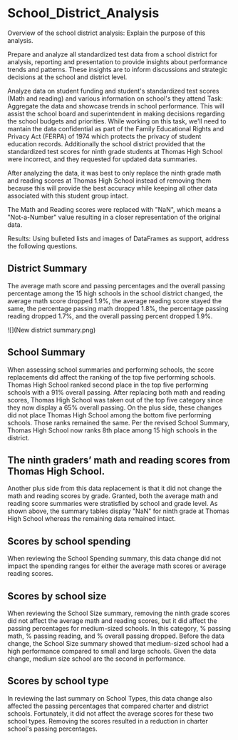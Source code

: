 # School_District_Analysis

Overview of the school district analysis: Explain the purpose of this analysis.

Prepare and analyze all standardized test data from a school district for analysis, reporting and presentation to provide insights about performance trends and patterns.
These insights are to inform discussions and strategic decisions at the school and district level. 

Analyze data on student funding and student's standardized test scores (Math and reading) and various information on school's they attend
Task: Aggregate the data and showcase trends in school performance. This will assist the school board and superintendent in making decisions regarding the school budgets
and priorities. While working on this task, we'll need to mantain the data confidential as part of the Family Educational Rights and Privacy Act (FERPA) of 1974 which
protects the privacy of student education records. 
Additionally the school district provided that the standardized test scores for ninth grade students at Thomas High School were incorrect, and they requested for updated data summaries.

After analyzing the data, it was best to only replace the ninth grade math and reading scores at Thomas High School instead of removing them because this will provide the best accuracy while keeping all other data associated with this student group intact.

The Math and Reading scores were replaced with "NaN", which means a "Not-a-Number" value resulting in a closer representation of the original data.

Results: Using bulleted lists and images of DataFrames as support, address the following questions.

## District Summary
The average math score and passing percentages and the overall passing percentage among the 15 high schools in the school district changed, the average math score dropped 1.9%, the average reading score stayed the same, the percentage passing math dropped 1.8%, the percentage passing reading dropped 1.7%, and the overall passing percent dropped 1.9%.

![](New district summary.png)


## School Summary

When assessing school summaries and performing schools, the score replacements did affect the ranking of the top five performing schools. Thomas High School ranked second place in the top five performing schools with a 91% overall passing. After replacing both math and reading scores, Thomas High School was taken out of the top five category since they now display a 65% overall passing. On the plus side, these changes did not place Thomas High School among the bottom five performing schools. Those ranks remained the same. Per the revised School Summary, Thomas High School now ranks 8th place among 15 high schools in the district.

## The ninth graders’ math and reading scores from Thomas High School.
Another plus side from this data replacement is that it did not change the math and reading scores by grade. Granted, both the average math and reading score summaries were stratisfied by school and grade level. As shown above, the summary tables display "NaN" for ninth grade at Thomas High School whereas the remaining data remained intact.
## Scores by school spending
When reviewing the School Spending summary, this data change did not impact the spending ranges for either the average math scores or average reading scores. 
## Scores by school size
When reviewing the School Size summary, removing the ninth grade scores did not affect the average math and reading scores, but it did affect the passing percentages for medium-sized schools. In this category, % passing math, % passing reading, and % overall passing dropped. Before the data change, the School Size summary showed that medium-sized school had a high performance compared to small and large schools. Given the data change, medium size school are the second in performance.
## Scores by school type
In reviewing the last summary on School Types, this data change also affected the passing percentages that compared charter and district schools. Fortunately, it did not affect the average scores for these two school types. Removing the scores resulted in a reduction in charter school's passing percentages.
